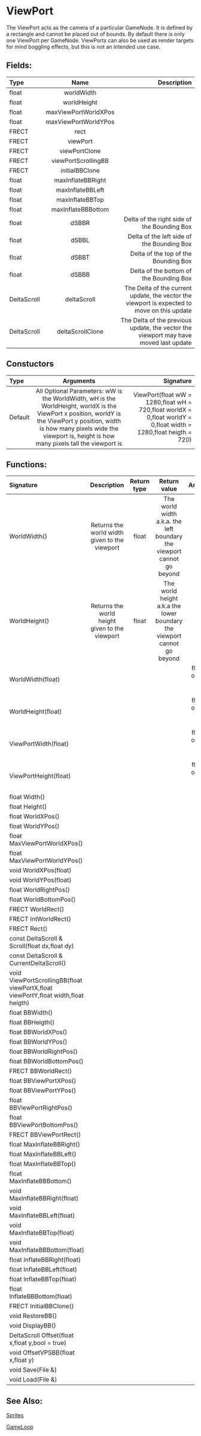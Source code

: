 # ViewPort
The ViewPort acts as the camera of a particular GameNode. It is defined by a rectangle and cannot be placed out of bounds. By default there is only one ViewPort per GameNode. ViewPorts can also be used as render targets for mind boggling effects, but this is not an intended use case.

## Fields:
| Type    | Name      | Description |
| :------------- | :----------: | -----------: |
| float | worldWidth |  |
| float | worldHeight |  |
| float | maxViewPortWorldXPos |  |
| float | maxViewPortWorldYPos |  |
| FRECT | rect |  |
| FRECT | viewPort |  |
| FRECT | viewPortClone |  |
| FRECT | viewPortScrollingBB |  |
| FRECT | initialBBClone |  |
| float | maxInflateBBRight |  |
|	float | maxInflateBBLeft |  |
|	float | maxInflateBBTop |  |
|	float | maxInflateBBBottom |  |
|	float	| dSBBR | Delta of the right side of the Bounding Box |
|	float | dSBBL | Delta of the left side of the Bounding Box |
|	float | dSBBT | Delta of the top of the Bounding Box |
|	float | dSBBB | Delta of the bottom of the Bounding Box |
| DeltaScroll | deltaScroll | The Delta of the current update, the vector the viewport is expected to move on this update |
| DeltaScroll | deltaScrollClone | The Delta of the previous update, the vector the viewport may have moved last update |

## Constuctors
| Type | Arguments | Signature |
| :--- | :-------: | --------: |
| Default | All Optional Parameters: wW is the WorldWidth, wH is the WorldHeight, worldX is the ViewPort x position, worldY is the ViewPort y position, width is how many pixels wide the viewport is, height is how many pixels tall the viewport is | ViewPort(float wW = 1280,float wH = 720,float worldX = 0,float worldY = 0,float width = 1280,float heigth = 720) |


## Functions:
| Signature | Description | Return type | Return value | Arguments | 
| :-------- | :---------: | :----------: | :-------: | ----------: |
| WorldWidth() | Returns the world width given to the viewport | float | The world width a.k.a. the left boundary the viewport cannot go beyond | void |
| WorldHeight() | Returns the world height given to the viewport | float | The world height a.k.a the lower boundary the viewport cannot go beyond | void |
| WorldWidth(float) |  |  |  | float value of the new world width |
|	WorldHeight(float) |  |  |  | float value of the new world height |
|	ViewPortWidth(float) |  |  |  | float value of the new viewport width |
|	ViewPortHeight(float) |  |  |  | float value of the new viewport height |
|	float Width() |  |  |  | void |
|	float Height() |  |  |  | void |
|	float WorldXPos() |  |  |  | void |
|	float WorldYPos() |  |  |  | void |
|	float MaxViewPortWorldXPos() |  |  |  | void |
|	float MaxViewPortWorldYPos() |  |  |  | void |
|	void WorldXPos(float) |  |  |  |  |
|	void WorldYPos(float) |  |  |  |  |
|	float WorldRightPos() |  |  |  |  |
|	float WorldBottomPos() |  |  |  | void | 
|	FRECT WorldRect() |  |  |  | void |
|	FRECT  IntWorldRect() |  |  |  | void |
| FRECT Rect() |  |  |  | void |
|	const DeltaScroll & Scroll(float dx,float dy) |  |  |  |  |
|	const DeltaScroll & CurrentDeltaScroll() |  |  |  | void |
|	void ViewPortScrollingBB(float viewPortX,float viewPortY,float width,float heigth) |  |  |  |  |
|	float BBWidth() |  |  |  | void |
|	float BBHeigth() |  |  |  | void |
|	float BBWorldXPos() |  |  |  | void |
|	float BBWorldYPos() |  |  |  | void |
|	float BBWorldRightPos() |  |  |  | void |
|	float BBWorldBottomPos() |  |  |  | void | 
|	FRECT BBWorldRect() |  |  |  | void |
|	float BBViewPortXPos() |  |  |  | void |
|	float BBViewPortYPos() |  |  |  | void |
|	float BBViewPortRightPos() |  |  |  | void |
|	float BBViewPortBottomPos() |  |  |  | void | 
|	FRECT BBViewPortRect() |  |  |  | void |
| float MaxInflateBBRight() |  |  |  | void |
|	float MaxInflateBBLeft() |  |  |  | void |
|	float MaxInflateBBTop() |  |  |  | void |
|	float MaxInflateBBBottom() |  |  |  | void |
|	void MaxInflateBBRight(float) |  |  |  |  |
|	void MaxInflateBBLeft(float) |  |  |  |  |
|	void MaxInflateBBTop(float) |  |  |  |  |
|	void MaxInflateBBBottom(float) |  |  |  |  |
|	float InflateBBRight(float) |  |  |  |  |
|	float InflateBBLeft(float) |  |  |  |  |
|	float InflateBBTop(float) |  |  |  |  |
|	float InflateBBBottom(float) |  |  |  |  |
|	FRECT InitialBBClone() |  |  |  | void |
|	void RestoreBB() |  |  |  | void |
|	void DisplayBB() |  |  |  | void |
|	DeltaScroll Offset(float x,float y,bool = true) |  |  |  |  |
|	void OffsetVPSBB(float x,float y) |  |  |  |  |
|	void Save(File &) |  |  |  |  |
|	void Load(File &) |  |  |  |  |


## See Also:
[Sprites](Sprite.md)

[GameLoop](Game.md#gameloop)

